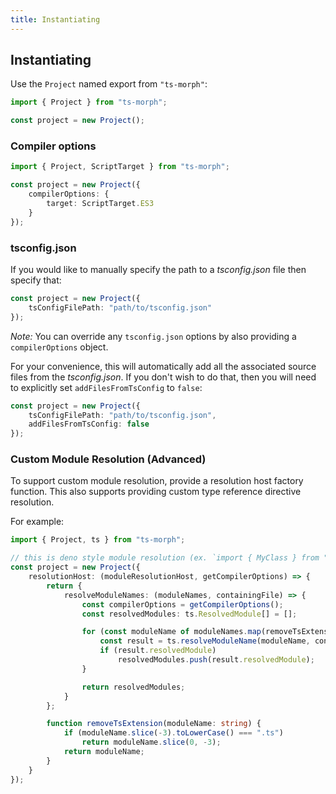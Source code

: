 ```yaml
---
title: Instantiating
---
```


## Instantiating

Use the `Project` named export from `"ts-morph"`:

```ts
import { Project } from "ts-morph";

const project = new Project();
```

### Compiler options

```ts
import { Project, ScriptTarget } from "ts-morph";

const project = new Project({
    compilerOptions: {
        target: ScriptTarget.ES3
    }
});
```

### tsconfig.json

If you would like to manually specify the path to a *tsconfig.json* file then specify that:

```ts
const project = new Project({
    tsConfigFilePath: "path/to/tsconfig.json"
});
```

*Note:* You can override any `tsconfig.json` options by also providing a `compilerOptions` object.

For your convenience, this will automatically add all the associated source files from the *tsconfig.json*. If you don't wish to do that, then you will need to explicitly set `addFilesFromTsConfig` to `false`:

```ts
const project = new Project({
    tsConfigFilePath: "path/to/tsconfig.json",
    addFilesFromTsConfig: false
});
```

### Custom Module Resolution (Advanced)

To support custom module resolution, provide a resolution host factory function. This also supports providing custom type reference directive resolution.

For example:

```ts
import { Project, ts } from "ts-morph";

// this is deno style module resolution (ex. `import { MyClass } from "./MyClass.ts"`)
const project = new Project({
    resolutionHost: (moduleResolutionHost, getCompilerOptions) => {
        return {
            resolveModuleNames: (moduleNames, containingFile) => {
                const compilerOptions = getCompilerOptions();
                const resolvedModules: ts.ResolvedModule[] = [];

                for (const moduleName of moduleNames.map(removeTsExtension)) {
                    const result = ts.resolveModuleName(moduleName, containingFile, compilerOptions, moduleResolutionHost);
                    if (result.resolvedModule)
                        resolvedModules.push(result.resolvedModule);
                }

                return resolvedModules;
            }
        };

        function removeTsExtension(moduleName: string) {
            if (moduleName.slice(-3).toLowerCase() === ".ts")
                return moduleName.slice(0, -3);
            return moduleName;
        }
    }
});
```
